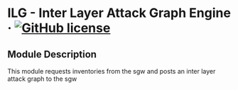 # ILG - Inter Layer Attack Graph Engine &middot; [![GitHub license](https://img.shields.io/badge/license-LGPLv3-blue.svg)](./LICENSE)

## Module Description

This module requests inventories from the sgw and posts an inter layer attack graph to the sgw
